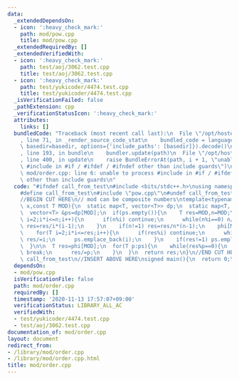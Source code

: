 ```yaml
---
data:
  _extendedDependsOn:
  - icon: ':heavy_check_mark:'
    path: mod/pow.cpp
    title: mod/pow.cpp
  _extendedRequiredBy: []
  _extendedVerifiedWith:
  - icon: ':heavy_check_mark:'
    path: test/aoj/3062.test.cpp
    title: test/aoj/3062.test.cpp
  - icon: ':heavy_check_mark:'
    path: test/yukicoder/4474.test.cpp
    title: test/yukicoder/4474.test.cpp
  _isVerificationFailed: false
  _pathExtension: cpp
  _verificationStatusIcon: ':heavy_check_mark:'
  attributes:
    links: []
  bundledCode: "Traceback (most recent call last):\n  File \"/opt/hostedtoolcache/Python/3.9.2/x64/lib/python3.9/site-packages/onlinejudge_verify/documentation/build.py\"\
    , line 71, in _render_source_code_stat\n    bundled_code = language.bundle(stat.path,\
    \ basedir=basedir, options={'include_paths': [basedir]}).decode()\n  File \"/opt/hostedtoolcache/Python/3.9.2/x64/lib/python3.9/site-packages/onlinejudge_verify/languages/cplusplus.py\"\
    , line 193, in bundle\n    bundler.update(path)\n  File \"/opt/hostedtoolcache/Python/3.9.2/x64/lib/python3.9/site-packages/onlinejudge_verify/languages/cplusplus_bundle.py\"\
    , line 400, in update\n    raise BundleErrorAt(path, i + 1, \"unable to process\
    \ #include in #if / #ifdef / #ifndef other than include guards\")\nonlinejudge_verify.languages.cplusplus_bundle.BundleErrorAt:\
    \ mod/order.cpp: line 6: unable to process #include in #if / #ifdef / #ifndef\
    \ other than include guards\n"
  code: "#ifndef call_from_test\n#include <bits/stdc++.h>\nusing namespace std;\n\n\
    #define call_from_test\n#include \"pow.cpp\"\n#undef call_from_test\n\n#endif\n\
    //BEGIN CUT HERE\n// mod can be composite numbers\ntemplate<typename T>\nT order(T\
    \ x,const T MOD){\n  static map<T, vector<T>> dp;\n  static map<T, T> phi;\n\n\
    \  vector<T> &ps=dp[MOD];\n  if(ps.empty()){\n    T res=MOD,n=MOD;\n    for(T\
    \ i=2;i*i<=n;i++){\n      if(n%i) continue;\n      while(n%i==0) n/=i;\n     \
    \ res=res/i*(i-1);\n    }\n    if(n!=1) res=res/n*(n-1);\n    phi[MOD]=res;\n\n\
    \    for(T i=2;i*i<=res;i++){\n      if(res%i) continue;\n      while(res%i==0)\
    \ res/=i;\n      ps.emplace_back(i);\n    }\n    if(res!=1) ps.emplace_back(res);\n\
    \  }\n\n  T res=phi[MOD];\n  for(T p:ps){\n    while(res%p==0){\n      if(mod_pow(x,res/p,MOD)!=1)\
    \ break;\n      res/=p;\n    }\n  }\n  return res;\n}\n//END CUT HERE\n#ifndef\
    \ call_from_test\n//INSERT ABOVE HERE\nsigned main(){\n  return 0;\n}\n#endif\n"
  dependsOn:
  - mod/pow.cpp
  isVerificationFile: false
  path: mod/order.cpp
  requiredBy: []
  timestamp: '2020-11-13 17:57:07+09:00'
  verificationStatus: LIBRARY_ALL_AC
  verifiedWith:
  - test/yukicoder/4474.test.cpp
  - test/aoj/3062.test.cpp
documentation_of: mod/order.cpp
layout: document
redirect_from:
- /library/mod/order.cpp
- /library/mod/order.cpp.html
title: mod/order.cpp
---
```

